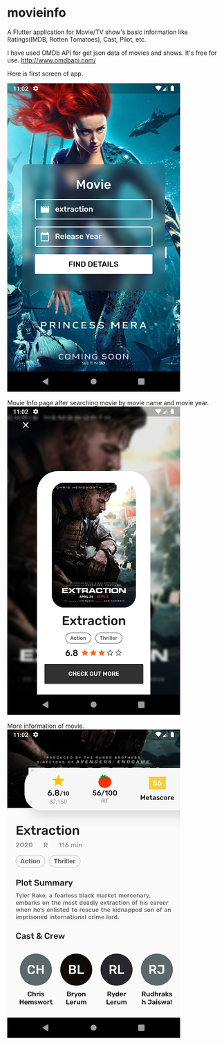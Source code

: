 # movieinfo

A Flutter application for Movie/TV show's basic information like Ratings(IMDB, Rotten Tomatoes), Cast, Pilot, etc.

I have used OMDb API for get json data of movies and shows.
It's free for use.
http://www.omdbapi.com/



Here is first screen of app.


![movie_name](https://github.com/vivekvaghasiya022/MovieInfo/blob/master/landing_page.png)


Movie Info page after searching movie by movie name and movie year.
![movie_basic_info](https://github.com/vivekvaghasiya022/MovieInfo/blob/master/basic_info.png)


More information of movie.
![movie_detail_in_deep](https://github.com/vivekvaghasiya022/MovieInfo/blob/master/details_in_deep.png)
